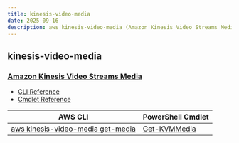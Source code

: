 ```yaml
---
title: kinesis-video-media
date: 2025-09-16
description: aws kinesis-video-media (Amazon Kinesis Video Streams Media) command/cmdlet list.
---
```


## kinesis-video-media

### [Amazon Kinesis Video Streams Media](https://aws.amazon.com/kinesis/)

* [CLI Reference](https://awscli.amazonaws.com/v2/documentation/api/latest/reference/kinesis-video-media/index.html)
* [Cmdlet Reference](https://docs.aws.amazon.com/powershell/latest/reference/items/Amazon_Kinesis_Video_Streams_Media_cmdlets.html)

|AWS CLI|PowerShell Cmdlet|
|----|----|
|[aws kinesis-video-media get-media](https://awscli.amazonaws.com/v2/documentation/api/latest/reference/kinesis-video-media/get-media.html)|[Get-KVMMedia](https://docs.aws.amazon.com/powershell/latest/reference/items/Get-KVMMedia.html)|

